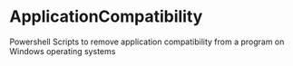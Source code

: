 # ApplicationCompatibility
Powershell Scripts to remove application compatibility from a program on Windows operating systems
